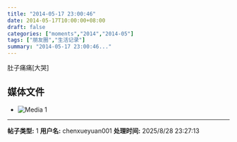 ```yaml
---
title: "2014-05-17 23:00:46"
date: 2014-05-17T10:00:00+08:00
draft: false
categories: ["moments","2014","2014-05"]
tags: ["朋友圈","生活记录"]
summary: "2014-05-17 23:00:46..."
---
```


肚子痛痛[大哭]

## 媒体文件

- ![Media 1](/Moments/photos/2014-05-17/201405172300460.jpg)

---

**帖子类型:** 1
**用户名:** chenxueyuan001
**处理时间:** 2025/8/28 23:27:13